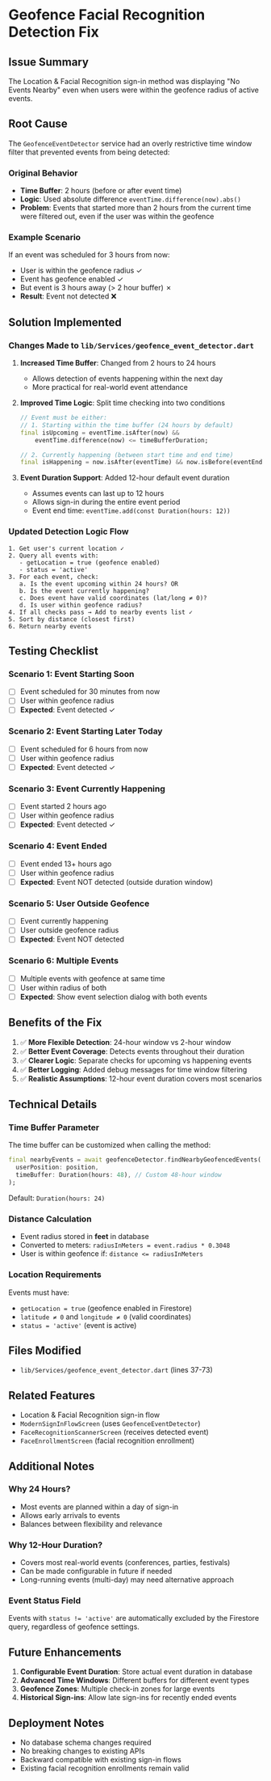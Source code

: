 # Geofence Facial Recognition Detection Fix

## Issue Summary
The Location & Facial Recognition sign-in method was displaying "No Events Nearby" even when users were within the geofence radius of active events.

## Root Cause
The `GeofenceEventDetector` service had an overly restrictive time window filter that prevented events from being detected:

### Original Behavior
- **Time Buffer**: 2 hours (before or after event time)
- **Logic**: Used absolute difference `eventTime.difference(now).abs()`
- **Problem**: Events that started more than 2 hours from the current time were filtered out, even if the user was within the geofence

### Example Scenario
If an event was scheduled for 3 hours from now:
- User is within the geofence radius ✓
- Event has geofence enabled ✓
- But event is 3 hours away (> 2 hour buffer) ✗
- **Result**: Event not detected ❌

## Solution Implemented

### Changes Made to `lib/Services/geofence_event_detector.dart`

1. **Increased Time Buffer**: Changed from 2 hours to 24 hours
   - Allows detection of events happening within the next day
   - More practical for real-world event attendance

2. **Improved Time Logic**: Split time checking into two conditions
   ```dart
   // Event must be either:
   // 1. Starting within the time buffer (24 hours by default)
   final isUpcoming = eventTime.isAfter(now) && 
       eventTime.difference(now) <= timeBufferDuration;
   
   // 2. Currently happening (between start time and end time)
   final isHappening = now.isAfter(eventTime) && now.isBefore(eventEndTime);
   ```

3. **Event Duration Support**: Added 12-hour default event duration
   - Assumes events can last up to 12 hours
   - Allows sign-in during the entire event period
   - Event end time: `eventTime.add(const Duration(hours: 12))`

### Updated Detection Logic Flow

```
1. Get user's current location ✓
2. Query all events with:
   - getLocation = true (geofence enabled)
   - status = 'active'
3. For each event, check:
   a. Is the event upcoming within 24 hours? OR
   b. Is the event currently happening?
   c. Does event have valid coordinates (lat/long ≠ 0)?
   d. Is user within geofence radius?
4. If all checks pass → Add to nearby events list ✓
5. Sort by distance (closest first)
6. Return nearby events
```

## Testing Checklist

### Scenario 1: Event Starting Soon
- [ ] Event scheduled for 30 minutes from now
- [ ] User within geofence radius
- [ ] **Expected**: Event detected ✓

### Scenario 2: Event Starting Later Today
- [ ] Event scheduled for 6 hours from now
- [ ] User within geofence radius
- [ ] **Expected**: Event detected ✓

### Scenario 3: Event Currently Happening
- [ ] Event started 2 hours ago
- [ ] User within geofence radius
- [ ] **Expected**: Event detected ✓

### Scenario 4: Event Ended
- [ ] Event ended 13+ hours ago
- [ ] User within geofence radius
- [ ] **Expected**: Event NOT detected (outside duration window)

### Scenario 5: User Outside Geofence
- [ ] Event currently happening
- [ ] User outside geofence radius
- [ ] **Expected**: Event NOT detected

### Scenario 6: Multiple Events
- [ ] Multiple events with geofence at same time
- [ ] User within radius of both
- [ ] **Expected**: Show event selection dialog with both events

## Benefits of the Fix

1. ✅ **More Flexible Detection**: 24-hour window vs 2-hour window
2. ✅ **Better Event Coverage**: Detects events throughout their duration
3. ✅ **Clearer Logic**: Separate checks for upcoming vs happening events
4. ✅ **Better Logging**: Added debug messages for time window filtering
5. ✅ **Realistic Assumptions**: 12-hour event duration covers most scenarios

## Technical Details

### Time Buffer Parameter
The time buffer can be customized when calling the method:
```dart
final nearbyEvents = await geofenceDetector.findNearbyGeofencedEvents(
  userPosition: position,
  timeBuffer: Duration(hours: 48), // Custom 48-hour window
);
```

Default: `Duration(hours: 24)`

### Distance Calculation
- Event radius stored in **feet** in database
- Converted to meters: `radiusInMeters = event.radius * 0.3048`
- User is within geofence if: `distance <= radiusInMeters`

### Location Requirements
Events must have:
- `getLocation = true` (geofence enabled in Firestore)
- `latitude ≠ 0` and `longitude ≠ 0` (valid coordinates)
- `status = 'active'` (event is active)

## Files Modified
- `lib/Services/geofence_event_detector.dart` (lines 37-73)

## Related Features
- Location & Facial Recognition sign-in flow
- `ModernSignInFlowScreen` (uses `GeofenceEventDetector`)
- `FaceRecognitionScannerScreen` (receives detected event)
- `FaceEnrollmentScreen` (facial recognition enrollment)

## Additional Notes

### Why 24 Hours?
- Most events are planned within a day of sign-in
- Allows early arrivals to events
- Balances between flexibility and relevance

### Why 12-Hour Duration?
- Covers most real-world events (conferences, parties, festivals)
- Can be made configurable in future if needed
- Long-running events (multi-day) may need alternative approach

### Event Status Field
Events with `status != 'active'` are automatically excluded by the Firestore query, regardless of geofence settings.

## Future Enhancements

1. **Configurable Event Duration**: Store actual event duration in database
2. **Advanced Time Windows**: Different buffers for different event types
3. **Geofence Zones**: Multiple check-in zones for large events
4. **Historical Sign-ins**: Allow late sign-ins for recently ended events

## Deployment Notes
- No database schema changes required
- No breaking changes to existing APIs
- Backward compatible with existing sign-in flows
- Existing facial recognition enrollments remain valid
